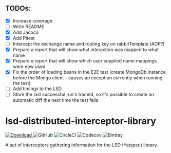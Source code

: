 ## TODOs:
- [x] Increase coverage
- [ ] Write README
- [x] Add Jacoco
- [x] Add Pitest
- [ ] Intercept the exchange name and routing key on rabbitTemplate (AOP?)
- [x] Prepare a report that will show what interaction was mapped to what name
- [x] Prepare a report that will show which user supplied name mappings were now used
- [x] Fix the order of loading beans in the E2E test (create MongoDb instance before the Mongo client - causes an exception currently when running the test)
- [ ] Add timings to the LSD
- [ ] Store the last successful run's traceId, so it's possible to create an automatic diff the next time the test fails

# lsd-distributed-interceptor-library 
[ ![Download](https://api.bintray.com/packages/integreety/open/lsd-distributed-interceptor-library/images/download.svg) ](https://bintray.com/integreety/open/lsd-distributed-interceptor-library/_latestVersion)
![GitHub](https://img.shields.io/github/license/integreety/lsd-distributed-interceptor-library) 
![CircleCI](https://img.shields.io/circleci/build/gh/integreety/lsd-distributed-interceptor-library)
![Codecov](https://img.shields.io/codecov/c/github/integreety/lsd-distributed-interceptor-library)
![Bintray](https://img.shields.io/bintray/dt/integreety/open/lsd-distributed-interceptor-library)

A set of interceptors gathering information for the LSD (Yatspec) library.
